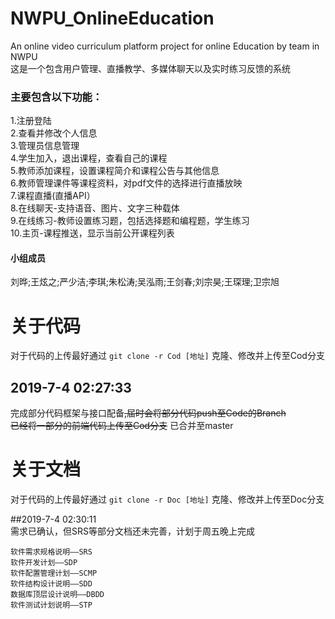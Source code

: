 # NWPU_OnlineEducation  
An online video curriculum platform project for online Education by team in NWPU  
这是一个包含用户管理、直播教学、多媒体聊天以及实时练习反馈的系统  
### 主要包含以下功能：  
1.注册登陆  
2.查看并修改个人信息  
3.管理员信息管理  
4.学生加入，退出课程，查看自己的课程  
5.教师添加课程，设置课程简介和课程公告与其他信息  
6.教师管理课件等课程资料，对pdf文件的选择进行直播放映  
7.课程直播(直播API）  
8.在线聊天-支持语音、图片、文字三种载体  
9.在线练习-教师设置练习题，包括选择题和编程题，学生练习  
10.主页-课程推送，显示当前公开课程列表  
#### 小组成员  
刘晔;王炫之;严少洁;李琪;朱松涛;吴泓雨;王剑春;刘宗昊;王琛理;卫宗旭  

# **关于代码**  
对于代码的上传最好通过
`git clone -r Cod [地址]`
克隆、修改并上传至Cod分支

## 2019-7-4 02:27:33  
完成部分代码框架与接口配备~~,届时会将部分代码push至Code的Branch~~  
~~已经将一部分的前端代码上传至Cod分支~~
已合并至master  

# **关于文档**  
对于代码的上传最好通过
`git clone -r Doc [地址]`
克隆、修改并上传至Doc分支

##2019-7-4 02:30:11  
需求已确认，但SRS等部分文档还未完善，计划于周五晚上完成  
```
软件需求规格说明——SRS
软件开发计划——SDP
软件配置管理计划——SCMP
软件结构设计说明——SDD
数据库顶层设计说明——DBDD
软件测试计划说明——STP
```
